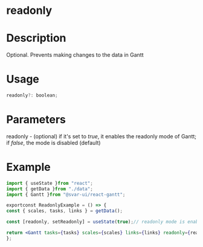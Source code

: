 # readonly

# **Description**

Optional. Prevents making changes to the data in Gantt

# **Usage**

```jsx
readonly?: boolean;

```

# **Parameters**

readonly - (optional) if it's set to *true*, it enables the readonly mode of Gantt; if *false*, the mode is disabled (default)

# **Example**

```jsx
import { useState }from "react";
import { getData }from "./data";
import { Gantt }from "@svar-ui/react-gantt";

exportconst ReadonlyExample = () => {
const { scales, tasks, links } = getData();

const [readonly, setReadonly] = useState(true);// readonly mode is enabled

return <Gantt tasks={tasks} scales={scales} links={links} readonly={readonly} />;
};

```